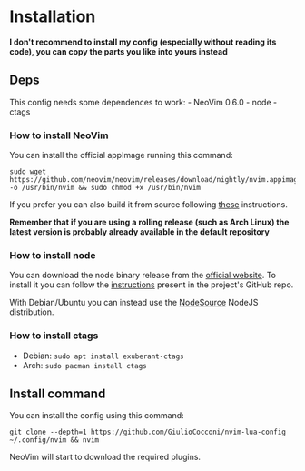 # Installation

**I don't recommend to install my config (especially without reading its code), you can copy the parts you like into yours instead**

## Deps
This config needs some dependences to work:
	- NeoVim 0.6.0
	- node
	- ctags

### How to install NeoVim
You can install the official appImage running this command:
```
sudo wget https://github.com/neovim/neovim/releases/download/nightly/nvim.appimage -o /usr/bin/nvim && sudo chmod +x /usr/bin/nvim
```
If you prefer you can also build it from source following [these](https://github.com/neovim/neovim/wiki/Building-Neovim) instructions.

**Remember that if you are using a rolling release (such as Arch Linux) the latest version is probably already available in the default repository**


### How to install node
You can download the node binary release from the [official website](https://nodejs.org/en/download/). To install it you can follow the [instructions](https://github.com/nodejs/help/wiki/Installation#how-to-install-nodejs-via-binary-archive-on-linux) present in the project's GitHub repo.

With Debian/Ubuntu you can instead use the [NodeSource](https://github.com/nodesource/distributions/blob/master/README.md#debinstall) NodeJS distribution.

### How to install ctags
- Debian: `sudo apt install exuberant-ctags`
- Arch: `sudo pacman install ctags`

## Install command
You can install the config using this command:
```
git clone --depth=1 https://github.com/GiulioCocconi/nvim-lua-config ~/.config/nvim && nvim
```

NeoVim will start to download the required plugins.
